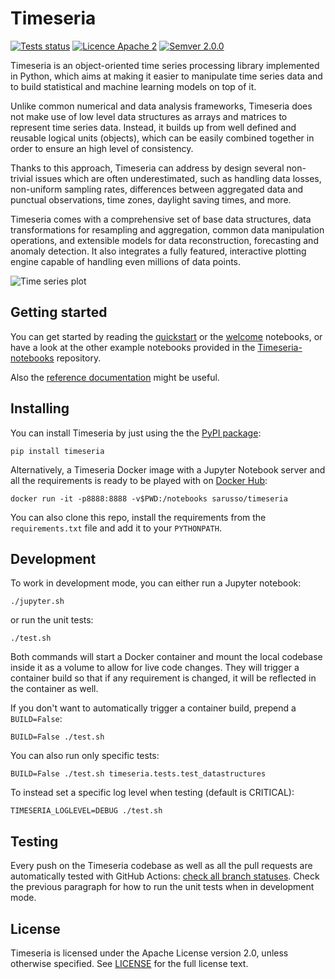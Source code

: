 # Timeseria


[![Tests status](https://github.com/sarusso/timeseria/actions/workflows/ci.yml/badge.svg)](https://github.com/sarusso/Timeseria/actions) [![Licence Apache 2](https://img.shields.io/github/license/sarusso/Timeseria)](https://github.com/sarusso/Timeseria/blob/main/LICENSE) [![Semver 2.0.0](https://img.shields.io/badge/semver-v2.0.0-blue)](https://semver.org/spec/v2.0.0.html) 

Timeseria is an object-oriented time series processing library implemented in Python, which aims at making it easier to manipulate time series data and to build statistical and machine learning models on top of it.

Unlike common numerical and data analysis frameworks, Timeseria does not make use of low level data structures as arrays and matrices to represent time series data. Instead, it builds up from well defined and reusable logical units (objects), which can be easily combined together in order to ensure an high level of consistency.

Thanks to this approach, Timeseria can address by design several non-trivial issues which are often underestimated, such as handling data losses, non-uniform sampling rates, differences between aggregated data and punctual observations, time zones, daylight saving times, and more.

Timeseria comes with a comprehensive set of base data structures, data transformations for resampling and aggregation, common data manipulation operations, and extensible models for data reconstruction, forecasting and anomaly detection. It also integrates a fully featured, interactive plotting engine capable of handling even millions of data points.


![Time series plot](docs/altogether.png?raw=true "Timeseria at work")


## Getting started

You can get started by reading the [quickstart](https://github.com/sarusso/Timeseria-notebooks/blob/main/notebooks/Quickstart.ipynb) or the [welcome](https://github.com/sarusso/Timeseria-notebooks/blob/main/notebooks/Welcome.ipynb) notebooks, or have a look at the other example notebooks provided in the [Timeseria-notebooks](https://github.com/sarusso/Timeseria-notebooks) repository. 

Also the [reference documentation](https://timeseria.readthedocs.io) might be useful.



## Installing

You can install Timeseria by just using the the [PyPI package](https://pypi.org/project/timeseria/):

    pip install timeseria

Alternatively, a Timeseria Docker image with a Jupyter Notebook server and all the requirements is ready to be played with on [Docker Hub](https://hub.docker.com/r/sarusso/timeseria):

    docker run -it -p8888:8888 -v$PWD:/notebooks sarusso/timeseria

You can also clone this repo, install the requirements from the `requirements.txt` file and add it to your `PYTHONPATH`.

## Development

To work in development mode, you can either run a Jupyter notebook:

    ./jupyter.sh

or run the unit tests:

    ./test.sh

Both commands will start a Docker container and mount the local codebase inside it as a volume to allow for live code changes. They will trigger a container build so that if any requirement is changed, it will be reflected in the container as well.

If you don't want to automatically trigger a container build, prepend a `BUILD=False`:

    BUILD=False ./test.sh

You can also run only specific tests:

    BUILD=False ./test.sh timeseria.tests.test_datastructures

To instead set a specific log level when testing (default is CRITICAL):

    TIMESERIA_LOGLEVEL=DEBUG ./test.sh


## Testing

Every push on the Timeseria codebase as well as all the pull requests are automatically tested with GitHub Actions: [check all branch statuses](https://github.com/sarusso/Timeseria/actions). Check the previous paragraph  for how to run the unit tests when in development mode.


## License
Timeseria is licensed under the Apache License version 2.0, unless otherwise specified. See [LICENSE](https://github.com/sarusso/Timeseria/blob/main/LICENSE) for the full license text.





